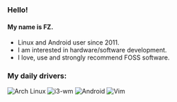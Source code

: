 ### Hello!
#### My name is FZ.

* Linux and Android user since 2011. 
* I am interested in hardware/software development.
* I love, use and strongly recommend FOSS software.

### My daily drivers:
![Arch Linux](https://img.shields.io/badge/-Arch_Linux-222222?&style=for-the-badge&logo=archlinux&style=plastic)
![i3-wm](https://img.shields.io/badge/i3-wm-61DAFD?&style=for-the-badge&logo=i3&style=plastic)
![Android](https://img.shields.io/badge/_Android-222222?&style=for-the-badge&logo=android&logoColor=green&style=plastic)
![Vim](https://img.shields.io/badge/Vim-3399AA?&style=for-the-badge&logo=Vim&logoColor=gray&style=plastic)
